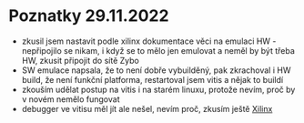 # Poznatky 29.11.2022

- zkusil jsem nastavit podle xilinx dokumentace věci na emulaci HW - nepřipojilo se nikam, i když se to mělo jen emulovat a neměl by být třeba HW, zkusit připojit do sítě Zybo
- SW emulace napsala, že to není dobře vybuilděný, pak zkrachoval i HW build, že není funkční platforma, restartoval jsem vitis a nějak to buildí
- zkouším udělat postup na vitis i na starém linuxu, protože nevím, proč by v novém nemělo fungovat
- debugger ve vitisu měl jít ale nešel, nevím proč, zkusím ještě [Xilinx](https://docs.xilinx.com/r/en-US/ug1393-vitis-application-acceleration/Launching-Host-and-Kernel-Debug)

